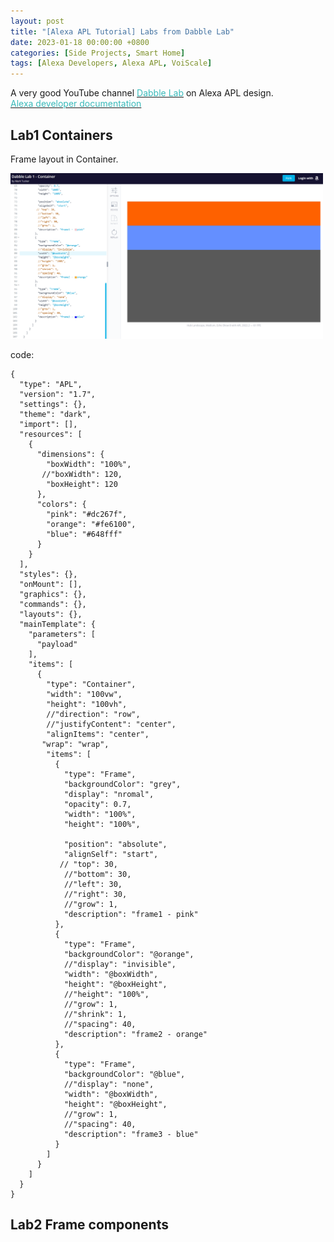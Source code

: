 ```yaml
---
layout: post
title: "[Alexa APL Tutorial] Labs from Dabble Lab"
date: 2023-01-18 00:00:00 +0800
categories: [Side Projects, Smart Home]
tags: [Alexa Developers, Alexa APL, VoiScale]
---
```


A very good YouTube channel [<span style="color:#3ababa">Dabble Lab</span>](https://www.youtube.com/watch?v=WDLtlEfjHnc&list=PLQm9P1qjjvxv4ncQCUnWHZ_6MiOkjkIk_&index=1) on Alexa APL design. <br/>
[<span style="color:#3ababa">Alexa developer documentation</span>](https://developer.amazon.com/en-US/docs/alexa/alexa-presentation-language/apl-components-overview.html)


## Lab1 Containers
Frame layout in Container.

<img src="/assets/img/Alexa_APL/Dabble_lab_00.PNG" alt="APL container" width="500"/> 

code:
```
{
  "type": "APL",
  "version": "1.7",
  "settings": {},
  "theme": "dark",
  "import": [],
  "resources": [
    {
      "dimensions": {
        "boxWidth": "100%",
       //"boxWidth": 120,
        "boxHeight": 120
      },
      "colors": {
        "pink": "#dc267f",
        "orange": "#fe6100",
        "blue": "#648fff"
      }
    }
  ],
  "styles": {},
  "onMount": [],
  "graphics": {},
  "commands": {},
  "layouts": {},
  "mainTemplate": {
    "parameters": [
      "payload"
    ],
    "items": [
      {
        "type": "Container",
        "width": "100vw",
        "height": "100vh",
        //"direction": "row",
        //"justifyContent": "center",
        "alignItems": "center",
       "wrap": "wrap",
        "items": [
          {
            "type": "Frame",
            "backgroundColor": "grey",
            "display": "nromal",
            "opacity": 0.7,
            "width": "100%",
            "height": "100%",
           
            "position": "absolute",
            "alignSelf": "start",
           // "top": 30,
            //"bottom": 30,
            //"left": 30,
            //"right": 30,
            //"grow": 1,
            "description": "frame1 - pink"
          },
          {
            "type": "Frame",
            "backgroundColor": "@orange",
            //"display": "invisible",            
            "width": "@boxWidth",
            "height": "@boxHeight",
            //"height": "100%",
            //"grow": 1,
            //"shrink": 1,
            //"spacing": 40,
            "description": "frame2 - orange"
          },
          {
            "type": "Frame",
            "backgroundColor": "@blue",
            //"display": "none",
            "width": "@boxWidth",
            "height": "@boxHeight",
            //"grow": 1,
            //"spacing": 40,
            "description": "frame3 - blue"
          }
        ]
      }
    ]
  }
}
```


## Lab2 Frame components